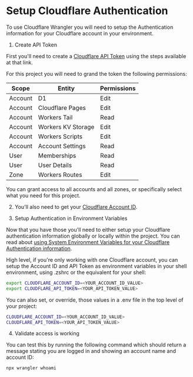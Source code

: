 # Setup Cloudflare Authentication

To use Cloudflare Wrangler you will need to setup the Authentication information for your Cloudflare account in your environment.

1. Create API Token

First you'll need to create a [Cloudflare API Token](https://developers.cloudflare.com/fundamentals/api/get-started/create-token/) using the steps available at that link.

For this project you will need to grand the token the following permissions:

| **Scope** | **Entity**         | **Permissions** |
| --------- | ------------------ | --------------- |
| Account   | D1                 | Edit            |
| Account   | Cloudflare Pages   | Edit            |
| Account   | Workers Tail       | Read            |
| Account   | Workers KV Storage | Edit            |
| Account   | Workers Scripts    | Edit            |
| Account   | Account Settings   | Read            |
| User      | Memberships        | Read            |
| User      | User Details       | Read            |
| Zone      | Workers Routes     | Edit            |

You can grant access to all accounts and all zones, or specifically select what you need for this project.

2. You'll also need to get your [Cloudflare Account ID](https://developers.cloudflare.com/fundamentals/setup/find-account-and-zone-ids/).

3. Setup Authentication in Environment Variables

Now that you have those you'll need to either setup your Cloudflare authentication information globally or locally within the project.  You can read about [using System Environment Variables for your Cloudflare Authentication information](https://developers.cloudflare.com/workers/wrangler/system-environment-variables/).

High level, if you're only working with one Cloudflare account, you can setup the Account ID and API Token as environment variables in your shell environment, using .zshrc or the equivalent for your shell:

```bash
export CLOUDFLARE_ACCOUNT_ID=<YOUR_ACCOUNT_ID_VALUE>
export CLOUDFLARE_API_TOKEN=<YOUR_API_TOKEN_VALUE>
```

You can also set, or override, those values in a .env file in the top level of your project:

```bash
CLOUDFLARE_ACCOUNT_ID=<YOUR_ACCOUNT_ID_VALUE>
CLOUDFLARE_API_TOKEN=<YOUR_API_TOKEN_VALUE>
```

4. Validate access is working

You can test this by running the following command which should return a message stating you are logged in and showing an account name and account ID:

```bash
npx wrangler whoami
```
